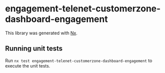 # engagement-telenet-customerzone-dashboard-engagement

This library was generated with [Nx](https://nx.dev).

## Running unit tests

Run `nx test engagement-telenet-customerzone-dashboard-engagement` to execute the unit tests.
